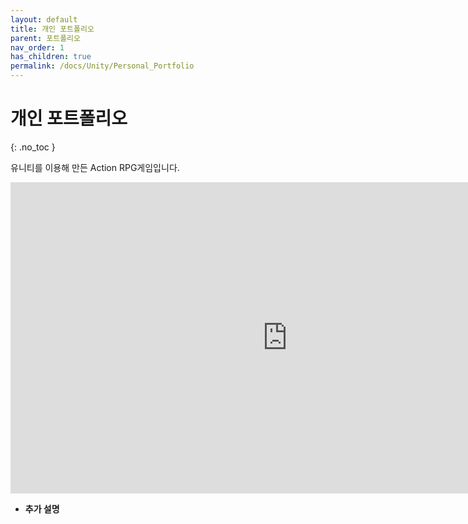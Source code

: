 ```yaml
---
layout: default
title: 개인 포트폴리오
parent: 포트폴리오
nav_order: 1
has_children: true
permalink: /docs/Unity/Personal_Portfolio
---
```


# 개인 포트폴리오  
{: .no_toc }

유니티를 이용해 만든 Action RPG게임입니다.  

<iframe width="885" height="498" src="https://www.youtube.com/embed/TG_e2dGwjVM" title="[Unity3D] RPG 개인 포트폴리오" frameborder="0" allow="accelerometer; autoplay; clipboard-write; encrypted-media; gyroscope; picture-in-picture; web-share" allowfullscreen></iframe>  

- **추가 설명**